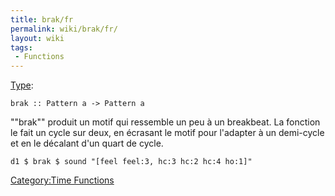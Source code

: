 ```yaml
---
title: brak/fr
permalink: wiki/brak/fr/
layout: wiki
tags:
 - Functions
---
```


[Type](/wiki/Type_signature "wikilink"):

    brak :: Pattern a -> Pattern a

""brak"" produit un motif qui ressemble un peu à un breakbeat. La
fonction le fait un cycle sur deux, en écrasant le motif pour l'adapter
à un demi-cycle et en le décalant d'un quart de cycle.

    d1 $ brak $ sound "[feel feel:3, hc:3 hc:2 hc:4 ho:1]"

[Category:Time Functions](/wiki/Category:Time_Functions "wikilink")

